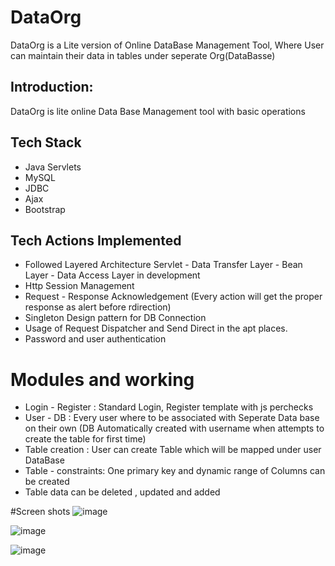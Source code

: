 # DataOrg
DataOrg is a Lite version of Online DataBase Management Tool, Where User can maintain their data in tables under seperate Org(DataBasse)

## Introduction:
DataOrg is lite online Data Base Management tool with basic operations

## Tech Stack
* Java Servlets
* MySQL
* JDBC
* Ajax
* Bootstrap

## Tech Actions Implemented
* Followed Layered Architecture Servlet - Data Transfer Layer - Bean Layer - Data Access Layer in development
* Http Session Management
* Request - Response Acknowledgement (Every action will get the proper response as alert before rdirection)
* Singleton Design pattern for DB Connection
* Usage of Request Dispatcher and Send Direct in the apt places.
* Password and user authentication

# Modules and working
* Login - Register : Standard Login, Register template with js perchecks
* User - DB : Every user where to be associated with Seperate Data base on their own (DB Automatically created with username when attempts to create the table for first time)
* Table creation : User can create Table which will be mapped under user DataBase
* Table - constraints: One primary key and dynamic range of Columns can be created
* Table data can be deleted , updated and added


#Screen shots
![image](https://github.com/barathkumarg/DataOrg/assets/53963652/22a025a5-0914-4f95-b07a-23c7329e6ac0)

![image](https://github.com/barathkumarg/DataOrg/assets/53963652/a46c1f21-facc-43bc-b643-4acb7ab93759)

![image](https://github.com/barathkumarg/DataOrg/assets/53963652/98e322ba-2d7b-41e4-9323-7e30d1524612)

